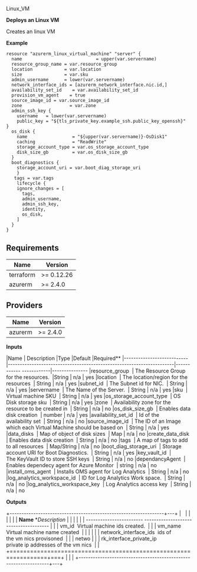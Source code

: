Linux_VM

**Deploys an Linux VM**

Creates an linux VM

**Example**
```hcl
resource "azurerm_linux_virtual_machine" "server" {
  name                            = upper(var.servername)
  resource_group_name = var.resource_group
  location            = var.location
  size                = var.sku
  admin_username      = lower(var.servername)
  network_interface_ids = [azurerm_network_interface.nic.id,]
  availability_set_id    = var.availability_set_id
  provision_vm_agent    = true
  source_image_id = var.source_image_id
  zone                  = var.zone
  admin_ssh_key {
    username   = lower(var.servername)
    public_key = "${tls_private_key.example_ssh.public_key_openssh}"
}
  os_disk {
    name                 = "${upper(var.servername)}-OsDisk1"
    caching              = "ReadWrite"
    storage_account_type = var.os_storage_account_type
    disk_size_gb         = var.os_disk_size_gb
  }
  boot_diagnostics {
    storage_account_uri = var.boot_diag_storage_uri
    }
   tags = var.tags
    lifecycle {
    ignore_changes = [
      tags,
      admin_username,
      admin_ssh_key,
      identity,
      os_disk, 
    ]
  }
}
```

## Requirements

| Name | Version |
|------|---------|
| terraform | >= 0.12.26 |
| azurerm | >= 2.4.0 |

## Providers

| Name | Version |
|------|---------|
| azurerm | >= 2.4.0 |

**Inputs**


  |Name                      |    Description                                                        |Type         |Default   |Required**
  |---------------------------|----------------------------------------------------------------------|------------ ------------|---------------
  |resource_group             |   The Resource Group for the resources.                              |String       | n/a       |   yes
  |location                   |   The location/region for the resources                              | String      | n/a       |   yes
  |subnet_id                  |    The Subnet id for NIC.                                            |  String     |  n/a      |    yes
  |servername                 |    The Name of the Server.                                           |  String     |  n/a      |     yes
  |sku                        |    Virtual machine SKU                                               |  String     |  n/a      |     yes
  |os_storage_account_type    |    OS Disk storage sku                                               |  String     |  n/a      |     yes
  |zone                       |    Availability zone for the resource to be created in               |  String     |  n/a      |     no
  |os_disk_size_gb            |    Enables data disk creation                                        |  number     |  n/a      |     yes
  |availability_set_id        |    Id of the availability set                                        |  String     |  n/a      |     no
  |source_image_id            |    The ID of an Image which each Virtual Machine should be based on  |  String     |  n/a      |     yes
  |data_disks                 |    Map of object of disk sizes                                       |  Map        |  n/a      |     no
  |create_data_disk           |   Enables data disk creation                                         | String      | n/a       |    no
  |tags                       |    A map of tags to add to all resources                             |  Map/String | n/a       |    no
  |boot_diag_storage_uri      |    Storage account URI for Boot Diagnostics.                         |  String     |  n/a      |     yes
  |key_vault_id               |    The KeyVault ID to store SSH keys                                 |  String     |  n/a      |     no
  |dependancyAgent            |    Enables dependecy agent for Azure Monitor                         |  string     |  n/a      |     no
  |install_oms_agent          |    Installs OMS agent for Log Analytics                              |  String     |  n/a      |     no
  |log_analytics_workspace_id  |   ID for Log Analytics Work space.                                  |  String     |  n/a      |    no
  |log_analytics_workspace_key  |  Log Analytics access key                                          |  String     |  n/a      |     no

**Outputs**

+-----------------------------------------------------------------+---+
|                                                                 |   |
|                                                                 |   |
|   **Name**                        **Description*              |   |
|                                                      |   |
| ------------------------ -------------------------------------- |   |
|   vm_id                           Virtual machine ids created.  |   |
|   vm_name                         Virtual machine name created  |   |
|                                                                 |   |
|  network_interface_ids           ids of the vm nics provisoned  |   |
|   netwo                                                         |   |
| rk_interface_private_ip    private ip addresses of the vm nics  |   |
+=================================================================+===+
|                                                                 |   |
+-----------------------------------------------------------------+---+

